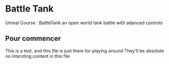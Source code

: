 # Battle Tank
Unreal Course : BattleTank an open world tank battle with adanced controls

## Pour commencer
This is a test, and this file is just there for playing around
They'll be absolute no intersting content in this file
